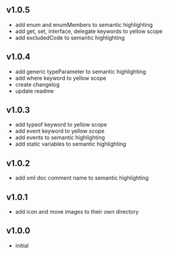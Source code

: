 ## v1.0.5
* add enum and enumMembers to semantic highlighting
* add get, set, interface, delegate keywords to yellow scope
* add excludedCode to semantic highlighting
## v1.0.4
* add generic typeParameter to semantic highlighting
* add where keyword to yellow scope
* create changelog
* update readme
## v1.0.3
* add typeof keyword to yellow scope
* add event keyword to yellow scope
* add events to semantic highlighting
* add static variables to semantic highlighting
## v1.0.2
* add xml doc comment name to semantic highlighting
## v1.0.1
* add icon and move images to their own directory
## v1.0.0
* initial
